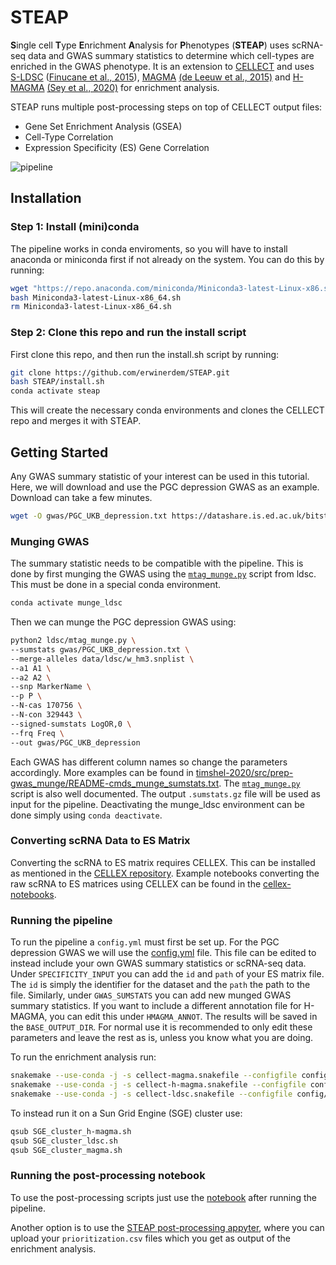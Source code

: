 # STEAP

**S**ingle cell **T**ype **E**nrichment **A**nalysis for **P**henotypes (**STEAP**) uses scRNA-seq data and GWAS summary statistics to determine which cell-types are enriched in the GWAS phenotype. It is an extension to [CELLECT](https://github.com/perslab/CELLECT) and uses [S-LDSC](https://github.com/bulik/ldsc) ([Finucane et al., 2015](https://www.nature.com/articles/ng.3404)), [MAGMA](https://ctg.cncr.nl/software/magma) [(de Leeuw et al., 2015)](https://doi.org/10.1371/journal.pcbi.1004219) and [H-MAGMA](https://github.com/thewonlab/H-MAGMA) [(Sey et al., 2020)](https://doi.org/10.1038/s41593-020-0603-0) for enrichment analysis.

STEAP runs multiple post-processing steps on top of CELLECT output files:

- Gene Set Enrichment Analysis (GSEA)
- Cell-Type Correlation
- Expression Specificity (ES) Gene Correlation

![pipeline](https://github.com/erwinerdem/STEAP/blob/master/pipeline.png)

## Installation

### **Step 1: Install (mini)conda**

The pipeline works in conda enviroments, so you will have to install anaconda or miniconda first if not already on the system.
You can do this by running:

```bash
wget "https://repo.anaconda.com/miniconda/Miniconda3-latest-Linux-x86.sh"
bash Miniconda3-latest-Linux-x86_64.sh
rm Miniconda3-latest-Linux-x86_64.sh
```

### **Step 2: Clone this repo and run the install script**

First clone this repo, and then run the install.sh script by running:

```bash
git clone https://github.com/erwinerdem/STEAP.git
bash STEAP/install.sh
conda activate steap
```

This will create  the necessary conda environments and clones the CELLECT repo and merges it with STEAP.

## Getting Started

Any GWAS summary statistic of your interest can be used in this tutorial.
Here, we will download and use the PGC depression GWAS as an example. Download can take a few minutes.

```bash
wget -O gwas/PGC_UKB_depression.txt https://datashare.is.ed.ac.uk/bitstream/handle/10283/3203/PGC_UKB_depression_genome-wide.txt --no-check-certificate
```

### **Munging GWAS**

The summary statistic needs to be compatible with the pipeline. This is done by first munging the GWAS using the [`mtag_munge.py`](https://github.com/pascaltimshel/ldsc/blob/d869cfd1e9fe1abc03b65c00b8a672bd530d0617/mtag_munge.py) script from ldsc. This must be done in a special conda environment.

```bash
conda activate munge_ldsc
```

Then we can munge the PGC depression GWAS using:

```bash
python2 ldsc/mtag_munge.py \
--sumstats gwas/PGC_UKB_depression.txt \
--merge-alleles data/ldsc/w_hm3.snplist \
--a1 A1 \
--a2 A2 \
--snp MarkerName \
--p P \
--N-cas 170756 \
--N-con 329443 \
--signed-sumstats LogOR,0 \
--frq Freq \
--out gwas/PGC_UKB_depression
```

Each GWAS has different column names so change the parameters accordingly. More examples can be found in [timshel-2020/src/prep-gwas_munge/README-cmds_munge_sumstats.txt](https://github.com/perslab/timshel-2020/blob/master/src/prep-gwas_munge/README-cmds_munge_sumstats.txt). The [`mtag_munge.py`](https://github.com/pascaltimshel/ldsc/blob/d869cfd1e9fe1abc03b65c00b8a672bd530d0617/mtag_munge.py) script is also well documented.
The output `.sumstats.gz` file will be used as input for the pipeline.
Deactivating the munge_ldsc environment can be done simply using
`conda deactivate`.

### **Converting scRNA Data to ES Matrix**

Converting the scRNA to ES matrix requires CELLEX. This can be installed as mentioned in the [CELLEX repository](https://github.com/perslab/CELLEX#setup). Example notebooks converting the raw scRNA to ES matrices using CELLEX can be found in the [cellex-notebooks](https://github.com/erwinerdem/cellex-notebooks).

### **Running the pipeline**

To run the pipeline a `config.yml` must first be set up. For the PGC depression GWAS we will use the [config.yml](https://github.com/erwinerdem/STEAP/tree/master/config/config.yml) file. This file can be edited to instead include your own GWAS summary statistics or scRNA-seq data.
Under `SPECIFICITY_INPUT` you can add the `id` and `path` of your ES matrix file. The `id` is simply the identifier for the dataset and the `path` the path to the file.
Similarly, under `GWAS_SUMSTATS` you can add new munged GWAS summary statistics.
If you want to include a different annotation file for H-MAGMA, you can edit this under `HMAGMA_ANNOT`. The results will be saved in the `BASE_OUTPUT_DIR`.
For normal use it is recommended to only edit these parameters and leave the rest as is, unless you know what you are doing.

To run the enrichment analysis run:

```bash
snakemake --use-conda -j -s cellect-magma.snakefile --configfile config/config.yml
snakemake --use-conda -j -s cellect-h-magma.snakefile --configfile config/config.yml
snakemake --use-conda -j -s cellect-ldsc.snakefile --configfile config/config.yml
```

To instead run it on a Sun Grid Engine (SGE) cluster use:

```bash
qsub SGE_cluster_h-magma.sh
qsub SGE_cluster_ldsc.sh
qsub SGE_cluster_magma.sh
```

### **Running the post-processing notebook**

To use the post-processing scripts just use the [notebook](https://github.com/erwinerdem/STEAP/blob/master/notebooks/depression_example.ipynb) after running the pipeline.

Another option is to use the [STEAP post-processing appyter](https://appyters.maayanlab.cloud/#/STEAP_post_processing_analysis), where you can upload your `prioritization.csv` files which you get as output of the enrichment analysis.
